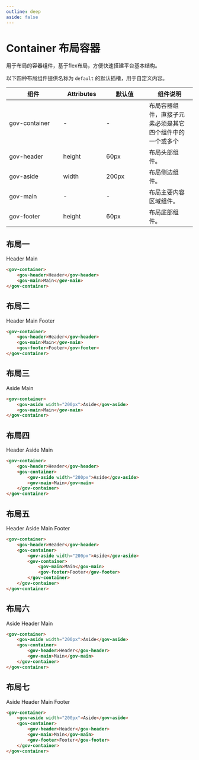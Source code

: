 ```yaml
---
outline: deep
aside: false
---
```


# Container 布局容器
用于布局的容器组件，基于flex布局，方便快速搭建平台基本结构。

以下四种布局组件提供名称为 ```default``` 的默认插槽，用于自定义内容。

<table style="width:100%; display:table;">
  <thead>
    <tr>
      <th width="130">组件</th>
	  <th width="100">Attributes</th>
	  <th width="100">默认值</th>
      <th>组件说明</th>
    </tr>
  </thead>
  <tbody>
    <tr>
      <td>gov-container</td>
	  <td>-</td>
	  <td>-</td>
      <td>布局容器组件，直接子元素必须是其它四个组件中的一个或多个</td>
    </tr>
    <tr>
      <td>gov-header</td>
	  <td>height</td>
	  <td>60px</td>
      <td>布局头部组件。</td>
    </tr>
    <tr>
      <td>gov-aside</td>
	  <td>width</td>
	  <td>200px</td>
      <td>布局侧边组件。</td>
    </tr>
    <tr>
      <td>gov-main</td>
	  <td>-</td>
	  <td>-</td>
      <td>布局主要内容区域组件。</td>
    </tr>
    <tr>
      <td>gov-footer</td>
	  <td>height</td>
	  <td>60px</td>
      <td>布局底部组件。</td>
    </tr>
  </tbody>
</table>

## 布局一

<demo-container class="demo-gov-container">
	<gov-container>
		<gov-header>Header</gov-header>
		<gov-main>Main</gov-main>
	</gov-container>
</demo-container>

```html
<gov-container>
	<gov-header>Header</gov-header>
	<gov-main>Main</gov-main>
</gov-container>
```

## 布局二

<demo-container class="demo-gov-container">
	<gov-container>
		<gov-header>Header</gov-header>
		<gov-main>Main</gov-main>
		<gov-footer>Footer</gov-footer>
	</gov-container>
</demo-container>

```html
<gov-container>
	<gov-header>Header</gov-header>
	<gov-main>Main</gov-main>
	<gov-footer>Footer</gov-footer>
</gov-container>
```

## 布局三

<demo-container class="demo-gov-container">
	<gov-container>
		<gov-aside width="200px">Aside</gov-aside>
		<gov-main>Main</gov-main>
	</gov-container>
</demo-container>

```html
<gov-container>
	<gov-aside width="200px">Aside</gov-aside>
	<gov-main>Main</gov-main>
</gov-container>
```

## 布局四

<demo-container class="demo-gov-container">
	<gov-container>
		<gov-header>Header</gov-header>
		<gov-container>
			<gov-aside width="200px">Aside</gov-aside>
			<gov-main>Main</gov-main>
		</gov-container>
	</gov-container>
</demo-container>

```html
<gov-container>
	<gov-header>Header</gov-header>
	<gov-container>
		<gov-aside width="200px">Aside</gov-aside>
		<gov-main>Main</gov-main>
	</gov-container>
</gov-container>
```

## 布局五
<demo-container class="demo-gov-container">
	<gov-container>
		<gov-header>Header</gov-header>
		<gov-container>
			<gov-aside width="200px">Aside</gov-aside>
			<gov-container>
				<gov-main>Main</gov-main>
				<gov-footer>Footer</gov-footer>
			</gov-container>
		</gov-container>
	</gov-container>
</demo-container>

```html
<gov-container>
	<gov-header>Header</gov-header>
	<gov-container>
		<gov-aside width="200px">Aside</gov-aside>
		<gov-container>
			<gov-main>Main</gov-main>
			<gov-footer>Footer</gov-footer>
		</gov-container>
	</gov-container>
</gov-container>
```

## 布局六
<demo-container class="demo-gov-container">
	<gov-container>
		<gov-aside width="200px">Aside</gov-aside>
		<gov-container>
			<gov-header>Header</gov-header>
			<gov-main>Main</gov-main>
		</gov-container>
	</gov-container>
</demo-container>

```html
<gov-container>
	<gov-aside width="200px">Aside</gov-aside>
	<gov-container>
		<gov-header>Header</gov-header>
		<gov-main>Main</gov-main>
	</gov-container>
</gov-container>
```

## 布局七
<demo-container class="demo-gov-container">
	<gov-container>
		<gov-aside width="200px">Aside</gov-aside>
		<gov-container>
			<gov-header>Header</gov-header>
			<gov-main>Main</gov-main>
			<gov-footer>Footer</gov-footer>
		</gov-container>
	</gov-container>
</demo-container>

```html
<gov-container>
	<gov-aside width="200px">Aside</gov-aside>
	<gov-container>
		<gov-header>Header</gov-header>
		<gov-main>Main</gov-main>
		<gov-footer>Footer</gov-footer>
	</gov-container>
</gov-container>
```
